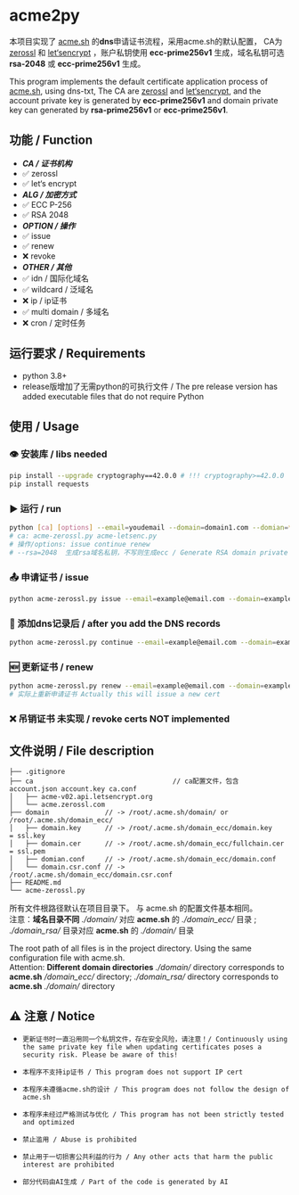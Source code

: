 # acme2py
本项目实现了 [acme.sh](https://github.com/acmesh-official/acme.sh) 的**dns**申请证书流程，采用acme.sh的默认配置，
CA为 [zerossl](https://zerossl.com) 和 [let‘sencrypt](https://letsencrypt.org/) ，账户私钥使用 **ecc-prime256v1** 生成，域名私钥可选 **rsa-2048** 或 **ecc-prime256v1**  生成。


This program implements the default certificate application process of [acme.sh](https://github.com/acmesh-official/acme.sh), using dns-txt,
The CA are [zerossl](https://zerossl.com) and  [let‘sencrypt](https://letsencrypt.org/), and the account private key is generated by **ecc-prime256v1** and domain private key can generated by **rsa-prime256v1** or **ecc-prime256v1**. 

## 功能 / Function
* _**CA / 证书机构**_
* ✅ zerossl
* ✅ let‘s encrypt
* _**ALG / 加密方式**_
* ✅ ECC P-256
* ✅ RSA 2048
* _**OPTION / 操作**_
* ✅ issue
* ✅ renew
* ❌ revoke
* _**OTHER / 其他**_
* ✅ idn / 国际化域名
* ✅ wildcard / 泛域名
* ❌ ip / ip证书
* ✅ multi domain / 多域名
* ❌ cron / 定时任务




## 运行要求 / Requirements
* python 3.8+
* release版增加了无需python的可执行文件 / The pre release version has added executable files that do not require Python

## 使用 / Usage

### 👁 安装库 / libs needed
````bash
pip install --upgrade cryptography==42.0.0 # !!! cryptography>=42.0.0
pip install requests
````
### ▶️ 运行 / run
````bash
python [ca] [options] --email=youdemail --domain=domain1.com --domian=*.domain1.com --domain=domain2 ... [--rsa=2048]
# ca: acme-zerossl.py acme-letsenc.py
# 操作/options: issue continue renew
# --rsa=2048  生成rsa域名私钥，不写则生成ecc / Generate RSA domain private key, if not written, generate ECC
````

### 📤 申请证书 / issue
````bash
python acme-zerossl.py issue --email=example@email.com --domain=example.com --domian=*.example.com 
````

### 📝 添加dns记录后 / after you add the DNS records
````bash
python acme-zerossl.py continue --email=example@email.com --domain=example.com --domian=*.example.com 
````

### 🆕 更新证书 / renew
````bash
python acme-zerossl.py renew --email=example@email.com --domain=example.com --domian=*.example.com 
# 实际上重新申请证书 Actually this will issue a new cert
````
### ❌ 吊销证书 未实现 / revoke certs NOT implemented



## 文件说明 / File description

```
├── .gitignore                              
├── ca                                   // ca配置文件，包含 account.json account.key ca.conf
│   ├── acme-v02.api.letsencrypt.org                 
│   └── acme.zerossl.com                           
├── domain              // -> /root/.acme.sh/domain/ or /root/.acme.sh/domain_ecc/     
│   ├── domain.key      // -> /root/.acme.sh/domain_ecc/domain.key      = ssl.key
│   ├── domain.cer      // -> /root/.acme.sh/domain_ecc/fullchain.cer   = ssl.pem           
│   ├── domian.conf     // -> /root/.acme.sh/domain_ecc/domain.conf              
│   └── domain.csr.conf // -> /root/.acme.sh/domain_ecc/domain.csr.conf
├── README.md                   
└── acme-zerossl.py
```
所有文件根路径默认在项目目录下。
与 acme.sh 的配置文件基本相同。<br>
注意：**域名目录不同** _./domain/_ 对应 **acme.sh** 的 _./domain_ecc/_ 目录 ; _./domain_rsa/_ 目录对应 **acme.sh** 的 _./domain/_ 目录

The root path of all files is in the project directory.
Using the same configuration file with acme.sh.<br>
Attention: **Different domain directories** _./domain/_ directory corresponds to **acme.sh**  _/domain_ecc/_ directory; _./domain_rsa/_ directory corresponds to **acme.sh**  _./domain/_ directory



## ⚠ 注意 / Notice
*     更新证书时一直沿用同一个私钥文件，存在安全风险，请注意！/ Continuously using the same private key file when updating certificates poses a security risk. Please be aware of this!
*     本程序不支持ip证书 / This program does not support IP cert
*     本程序未遵循acme.sh的设计 / This program does not follow the design of acme.sh
*     本程序未经过严格测试与优化 / This program has not been strictly tested and optimized
*     禁止滥用 / Abuse is prohibited
*     禁止用于一切损害公共利益的行为 / Any other acts that harm the public interest are prohibited
*     部分代码由AI生成 / Part of the code is generated by AI
